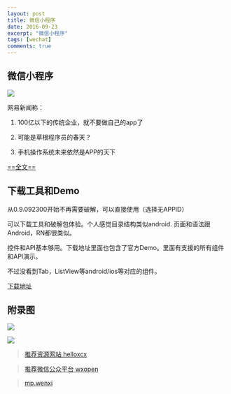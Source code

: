 ```yaml
---
layout: post
title: 微信小程序
date: 2016-09-23
excerpt: "微信小程序"
tags: [wechat]
comments: true
---
```


## 微信小程序

![](http://i.imgur.com/ZyCznig.png)

网易新闻称：

1. 100亿以下的传统企业，就不要做自己的app了

2. 可能是草根程序员的春天？

3. 手机操作系统未来依然是APP的天下

[==全文==](http://tech.163.com/16/0922/13/C1IRTBJB00097U7R.html)


## 下载工具和Demo
从0.9.092300开始不再需要破解，可以直接使用（选择无APPID）

可以下载工具和破解包体验。个人感觉目录结构类似android. 页面和语法跟Android，RN都很类似。

控件和API基本够用。下载地址里面也包含了官方Demo。里面有支援的所有组件和API演示。

不过没看到Tab，ListView等android/ios等对应的组件。

[下载地址](https://github.com/vivianking6855/vivianking6855.github.io/blob/master/datum/tools/wechat_web_devtools_0.9.092300_x64.exe)


## 附录图

![](http://i.imgur.com/4Azhlkm.jpg)

![](http://i.imgur.com/bxzsdUM.jpg)


> [推荐资源网站 helloxcx](www.helloxcx.com)

> [推荐微信公众平台 wxopen](http://wxopen.notedown.cn/)

> [mp.wenxi](https://mp.weixin.qq.com/debug/wxadoc/dev/devtools/download.html?t=1474644089359)
